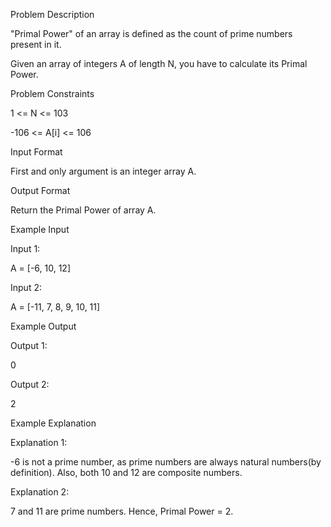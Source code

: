 Problem Description

"Primal Power" of an array is defined as the count of prime numbers present in it.

Given an array of integers A of length N, you have to calculate its Primal Power.



Problem Constraints

1 <= N <= 103

-106 <= A[i] <= 106



Input Format

First and only argument is an integer array A.



Output Format

Return the Primal Power of array A.



Example Input

Input 1:

A = [-6, 10, 12]

Input 2:

A = [-11, 7, 8, 9, 10, 11]


Example Output

Output 1:

0

Output 2:

2


Example Explanation

Explanation 1:

-6 is not a prime number, as prime numbers are always natural numbers(by definition).
Also, both 10 and 12 are composite numbers.

 Explanation 2:

7 and 11 are prime numbers. Hence, Primal Power = 2.